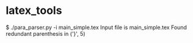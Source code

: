 # latex_tools

$ ./para_parser.py -i main_simple.tex
Input file is  main_simple.tex
Found redundant parenthesis in ('}', 5)
